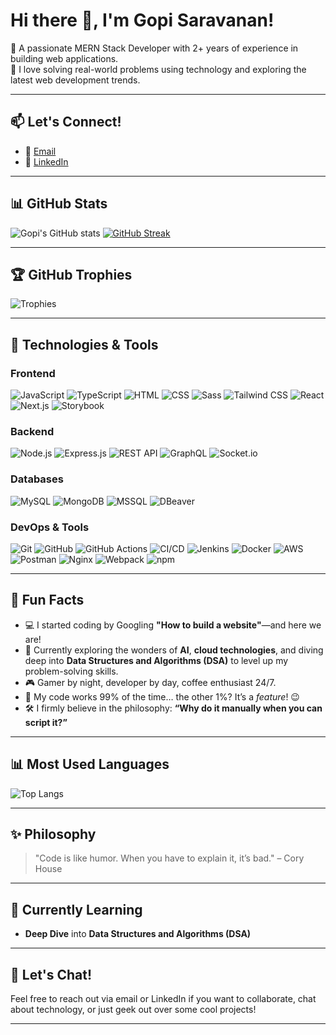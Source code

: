 # Hi there 👋, I'm Gopi Saravanan!

🌟 A passionate MERN Stack Developer with 2+ years of experience in building web applications.  
🚀 I love solving real-world problems using technology and exploring the latest web development trends.

---

## 📫 Let's Connect!
- 📧 [Email](mailto:gopisaravanan1398@gmail.com)
- 💼 [LinkedIn](https://www.linkedin.com/in/gopi-saravanan-b812b7249/)
---

## 📊 GitHub Stats
![Gopi's GitHub stats](https://github-readme-stats.vercel.app/api?username=GopisaravananR&show_icons=true&theme=light)
[![GitHub Streak](https://streak-stats.demolab.com?user=GopisaravananR&theme=light)](https://git.io/streak-stats)

---

## 🏆 GitHub Trophies  
![Trophies](https://github-profile-trophy.vercel.app/?username=GopisaravananR&theme=light&column=4&margin-w=15&margin-h=15)

---

## 🔧 Technologies & Tools
### Frontend
![JavaScript](https://img.shields.io/badge/-JavaScript-F7DF1E?logo=javascript&logoColor=black&style=flat)
![TypeScript](https://img.shields.io/badge/-TypeScript-007ACC?logo=typescript&logoColor=white&style=flat)
![HTML](https://img.shields.io/badge/-HTML-E34F26?logo=html5&logoColor=white&style=flat)
![CSS](https://img.shields.io/badge/-CSS-1572B6?logo=css3&logoColor=white&style=flat)
![Sass](https://img.shields.io/badge/-Sass-CC6699?logo=sass&logoColor=white&style=flat)
![Tailwind CSS](https://img.shields.io/badge/-Tailwind%20CSS-06B6D4?logo=tailwindcss&logoColor=white&style=flat)
![React](https://img.shields.io/badge/-React-61DAFB?logo=react&logoColor=white&style=flat)
![Next.js](https://img.shields.io/badge/-Next.js-000000?logo=next.js&logoColor=white&style=flat)
![Storybook](https://img.shields.io/badge/-Storybook-FF4785?logo=storybook&logoColor=white&style=flat)

### Backend
![Node.js](https://img.shields.io/badge/-Node.js-339933?logo=node.js&logoColor=white&style=flat)
![Express.js](https://img.shields.io/badge/-Express.js-000000?logo=express&logoColor=white&style=flat)
![REST API](https://img.shields.io/badge/-REST%20API-FF5733?style=flat)
![GraphQL](https://img.shields.io/badge/-GraphQL-E10098?logo=graphql&logoColor=white&style=flat)
![Socket.io](https://img.shields.io/badge/-Socket.io-010101?logo=socket.io&logoColor=white&style=flat)

### Databases
![MySQL](https://img.shields.io/badge/-MySQL-4479A1?logo=mysql&logoColor=white&style=flat)
![MongoDB](https://img.shields.io/badge/-MongoDB-47A248?logo=mongodb&logoColor=white&style=flat)
![MSSQL](https://img.shields.io/badge/-Microsoft%20SQL%20Server-CC2927?logo=microsoft-sql-server&logoColor=white&style=flat)
![DBeaver](https://img.shields.io/badge/-DBeaver-372923?logo=dbeaver&logoColor=white&style=flat)

### DevOps & Tools
![Git](https://img.shields.io/badge/-Git-F05032?logo=git&logoColor=white&style=flat)
![GitHub](https://img.shields.io/badge/-GitHub-181717?logo=github&logoColor=white&style=flat)
![GitHub Actions](https://img.shields.io/badge/-GitHub%20Actions-2088FF?logo=github-actions&logoColor=white&style=flat)
![CI/CD](https://img.shields.io/badge/-CI%2FCD-003399?style=flat)
![Jenkins](https://img.shields.io/badge/-Jenkins-D24939?logo=jenkins&logoColor=white&style=flat)
![Docker](https://img.shields.io/badge/-Docker-2496ED?logo=docker&logoColor=white&style=flat)
![AWS](https://img.shields.io/badge/-AWS-232F3E?logo=amazon-aws&logoColor=white&style=flat)
![Postman](https://img.shields.io/badge/-Postman-FF6C37?logo=postman&logoColor=white&style=flat)
![Nginx](https://img.shields.io/badge/-Nginx-009639?logo=nginx&logoColor=white&style=flat)
![Webpack](https://img.shields.io/badge/-Webpack-8DD6F9?logo=webpack&logoColor=white&style=flat)
![npm](https://img.shields.io/badge/-npm-CB3837?logo=npm&logoColor=white&style=flat)

---

## 🌟 Fun Facts  
- 💻 I started coding by Googling **"How to build a website"**—and here we are!  
- 🌱 Currently exploring the wonders of **AI**, **cloud technologies**, and diving deep into **Data Structures and Algorithms (DSA)** to level up my problem-solving skills.  
- 🎮 Gamer by night, developer by day, coffee enthusiast 24/7.  
- 🚀 My code works 99% of the time… the other 1%? It’s a *feature*! 😉  
- 🛠️ I firmly believe in the philosophy: **“Why do it manually when you can script it?”**  

---

## 📊 Most Used Languages  
![Top Langs](https://github-readme-stats.vercel.app/api/top-langs/?username=GopisaravananR&layout=compact&theme=light)

---

## ✨ Philosophy  
> "Code is like humor. When you have to explain it, it’s bad." – Cory House

---

## 🌱 Currently Learning
- **Deep Dive** into **Data Structures and Algorithms (DSA)**  

---

## 💬 Let's Chat!
Feel free to reach out via email or LinkedIn if you want to collaborate, chat about technology, or just geek out over some cool projects!

---

